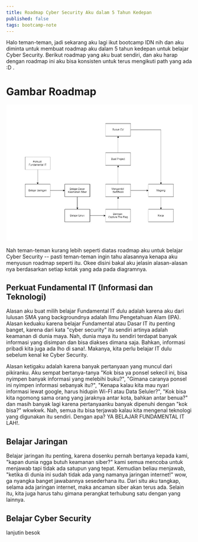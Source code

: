 ```yaml
---
title: Roadmap Cyber Security Aku dalam 5 Tahun Kedepan
published: false
tags: bootcamp-note
---
```

Halo teman-teman, jadi sekarang aku lagi ikut bootcamp IDN nih dan aku diminta untuk membuat roadmap aku dalam 5 tahun kedepan untuk belajar Cyber Security. Berikut roadmap yang aku buat sendiri, dan aku harap dengan roadmap ini aku bisa konsisten untuk terus mengikuti path yang ada :D .

# Gambar Roadmap
![Alpine Linux Banner](/assets/images/roadmap-learning.jpg)

Nah teman-teman kurang lebih seperti diatas roadmap aku untuk belajar Cyber Security -- pasti teman-teman ingin tahu alasannya kenapa aku menyusun roadmap seperti itu. Okee disini bakal aku jelasin alasan-alasan nya berdasarkan setiap kotak yang ada pada diagramnya.

## Perkuat Fundamental IT (Informasi dan Teknologi)
Alasan aku buat milih belajar Fundamental IT dulu adalah karena aku dari lulusan SMA yang backgroundnya adalah Ilmu Pengetahuan Alam (IPA). Alasan keduaku karena belajar Fundamental atau Dasar IT itu penting banget, karena dari kata "cyber security" itu sendiri artinya adalah keamanan di dunia maya. Nah, dunia maya itu sendiri terdapat banyak informasi yang disimpan dan bisa diakses dimana saja. Bahkan, informasi pribadi kita juga ada lho di sana!. Makanya, kita perlu belajar IT dulu sebelum kenal ke Cyber Security.

Alasan ketigaku adalah karena banyak pertanyaan yang muncul dari pikiranku. Aku sempat bertanya-tanya "Kok bisa ya ponsel sekecil ini, bisa nyimpen banyak informasi yang melebihi buku?", "Gimana caranya ponsel ini nyimpen informasi sebanyak itu?", "Kenapa kalau kita mau nyari informasi lewat google, harus hidupin Wi-FI atau Data Seluler?", "Kok bisa kita ngomong sama orang yang jaraknya antar kota, bahkan antar benua?" dan masih banyak lagi karena pertanyaanku banyak dipenuhi dengan "kok bisa?" wkwkwk. Nah, semua itu bisa terjawab kalau kita mengenal teknologi yang digunakan itu sendiri. Dengan apa? YA BELAJAR FUNDAMENTAL IT LAH!.

## Belajar Jaringan
Belajar jaringan itu penting, karena dosenku pernah bertanya kepada kami, "kapan dunia ngga butuh keamanan siber?" kami semua mencoba untuk menjawab tapi tidak ada satupun yang tepat. Kemudian beliau menjawab, "ketika di dunia ini sudah tidak ada yang namanya jaringan internet!" wow, ga nyangka banget jawabannya sesederhana itu. Dari situ aku tangkap, selama ada jaringan internet, maka ancaman siber akan terus ada. Selain itu, kita juga harus tahu gimana perangkat terhubung satu dengan yang lainnya.

## Belajar Cyber Security
lanjutin besok